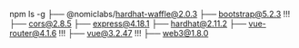 npm ls -g
├── @nomiclabs/hardhat-waffle@2.0.3
├── bootstrap@5.2.3 !!!
├── cors@2.8.5
├── express@4.18.1
├── hardhat@2.11.2
├── vue-router@4.1.6 !!!
├── vue@3.2.47 !!!
├── web3@1.8.0

